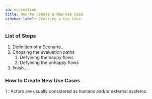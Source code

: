 ```yaml
---
id: uccreation
title: How to Create a New Use Case
sidebar_label: Creating a Use Case
---
```


### List of Steps

1. Definition of a Scenario...
2. Chossing the evaluation paths
   1. Defyining the happy flows
   2. Defyining the unhappy flows
3. finish....

### How to Create New Use Cases <a name="createuc"></a>










<a name="myfootnote1">1 </a>: Actors are usually considered as humans and/or external systems.
